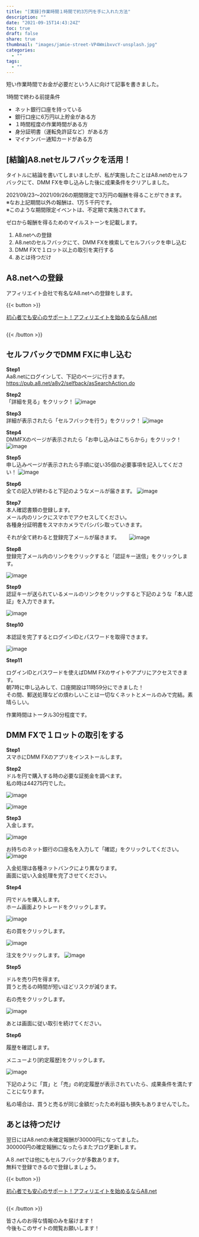 ```yaml
---
title: "[実録]作業時間１時間で約3万円を手に入れた方法"
description: ""
date: "2021-09-15T14:43:24Z"
toc: true
draft: false
share: true
thumbnail: "images/jamie-street-VP4WmibxvcY-unsplash.jpg"
categories:
  - ""
tags:
  - ""
---
```


短い作業時間でお金が必要だという人に向けて記事を書きました。  

<!--more-->

1時間で終わる前提条件 
- ネット銀行口座を持っている
- 銀行口座に6万円以上貯金がある方
- １時間程度の作業時間がある方
- 身分証明書（運転免許証など）がある方
- マイナンバー通知カードがある方

## [結論]A8.netセルフバックを活用！

タイトルに結論を書いてしまいましたが、私が実施したことはA8.netのセルフバックにて、DMM FXを申し込みした後に成果条件をクリアしました。  
  
2021/09/23〜2021/09/26の期間限定で3万円の報酬を得ることができます。    
※なお上記期間以外の報酬は、1万５千円です。  
※このような期間限定イベントは、不定期で実施されてます。  

ゼロから報酬を得るためのマイルストーンを記載します。
1. A8.netへの登録
2. A8.netのセルフバックにて、DMM FXを検索してセルフバックを申し込む
3. DMM FXで１ロット以上の取引を実行する
4. あとは待つだけ

## A8.netへの登録

アフィリエイト会社で有名なA8.netへの登録をします。

{{< button >}}

<a href="https://px.a8.net/svt/ejp?a8mat=3HG2VQ+14HO36+0K+1032Z6" rel="nofollow">初心者でも安心のサポート！アフィリエイトを始めるならA8.net</a>

<img border="0" width="1" height="1" src="https://www17.a8.net/0.gif?a8mat=3HG2VQ+14HO36+0K+1032Z6" alt="">

{{< /button >}}

## セルフバックでDMM FXに申し込む

**Step1**  
Aa8.netにログインして、下記のページに行きます。
https://pub.a8.net/a8v2/selfback/asSearchAction.do

**Step2**  
「詳細を見る」をクリック！
![image](/images/DMMFX.png)  

**Step3**   
詳細が表示されたら「セルフバックを行う」をクリック！
![image](/images/DMMFX2.png)  
  
**Step4**   
DMMFXのページが表示されたら「お申し込みはこちらから」をクリック！
![image](/images/FXTOP1.png)  
  
**Step5**  
申し込みページが表示されたら手順に従い35個の必要事項を記入してください！
![image](/images/Step1.png)  
  
**Step6**  
全ての記入が終わると下記のようなメールが届きます。
![image](/images/FXmail.png)  
  
**Step7**  
本人確認書類の登録します。   
メール内のリンクにスマホでアクセスしてください。    
各種身分証明書をスマホカメラでパシパシ取っていきます。  
  
それが全て終わると登録完了メールが届きます。　　
![image](/images/FXmail2.png)

**Step8**  
登録完了メール内のリンクをクリックすると「認証キー送信」をクリックします。

![image](/images/fxRegist1.png)

**Step9**  
認証キーが送られているメールのリンクをクリックすると下記のような「本人認証」を入力できます。

![image](/images/fxRegist2.png)

**Step10**  

本認証を完了するとログインIDとパスワードを取得できます。

![image](/images/fxRegist3.png)

**Step11**  

ログインIDとパスワードを使えばDMM FXのサイトやアプリにアクセスできます。  
朝7時に申し込みして、口座開設は11時59分にできました！  
その間、郵送処理などの煩わしいことは一切なくネットとメールのみで完結。素晴らしい。

作業時間はトータル30分程度です。  

## DMM FXで１ロットの取引をする

**Step1**  
スマホにDMM FXのアプリをインストールします。

**Step2**  
ドルを円で購入する時の必要な証拠金を調べます。  
私の時は44275円でした。  

![image](/images/cost1.jpg)

![image](/images/cost2.jpg)

**Step3**  
入金します。  

![image](/images/transfer.jpg)

お持ちのネット銀行の口座名を入力して「確認」をクリックしてください。
![image](/images/transfer2.jpg)

入金処理は各種ネットバンクにより異なります。  
画面に従い入金処理を完了させてください。

**Step4**  

円でドルを購入します。  
ホーム画面よりトレードをクリックします。

![image](/images/trade1.jpg)

右の買をクリックします。

![image](/images/buy1.jpg)

注文をクリックします。
![image](/images/buy2.jpg)

**Step5**  

ドルを売り円を得ます。  
買うと売るの時間が短いほどリスクが減ります。  

右の売をクリックします。  

![image](/images/sale2.jpg)

あとは画面に従い取引を続けてください。  

**Step6**  

履歴を確認します。  

メニューより[約定履歴]をクリックします。

![image](/images/history1.jpg)

下記のように「買」と「売」の約定履歴が表示されていたら、成果条件を満たすことになります。  

私の場合は、買うと売るが同じ金額だったため利益も損失もありませんでした。  

## あとは待つだけ

翌日にはA8.netの未確定報酬が30000円になってました。   
300000円の確定報酬になったらまたブログ更新します。  

A８.netでは他にもセルフバックが多数あります。  
無料で登録できるので登録しましょう。

{{< button >}}

<a href="https://px.a8.net/svt/ejp?a8mat=3HG2VQ+14HO36+0K+1032Z6" rel="nofollow">初心者でも安心のサポート！アフィリエイトを始めるならA8.net</a>

<img border="0" width="1" height="1" src="https://www17.a8.net/0.gif?a8mat=3HG2VQ+14HO36+0K+1032Z6" alt="">

{{< /button >}}

皆さんのお得な情報のみを届けます！  
今後もこのサイトの閲覧お願いします！




